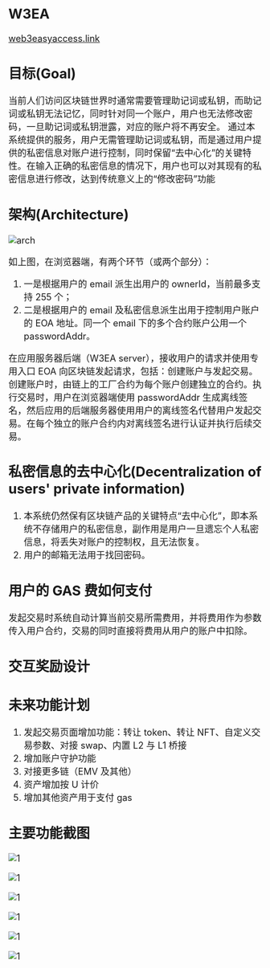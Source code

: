 <font size=4>

## W3EA

[web3easyaccess.link](https://www.web3easyaccess.link/)

## 目标(Goal)

当前人们访问区块链世界时通常需要管理助记词或私钥，而助记词或私钥无法记忆，同时针对同一个账户，用户也无法修改密码，一旦助记词或私钥泄露，对应的账户将不再安全。
通过本系统提供的服务，用户无需管理助记词或私钥，而是通过用户提供的私密信息对账户进行控制，同时保留“去中心化”的关键特性。在输入正确的私密信息的情况下，用户也可以对其现有的私密信息进行修改，达到传统意义上的“修改密码”功能

## 架构(Architecture)

![arch](./resources/W3EA-ARCH.png "architecture")

如上图，在浏览器端，有两个环节（或两个部分）：

1. 一是根据用户的 email 派生出用户的 ownerId，当前最多支持 255 个；
2. 二是根据用户的 email 及私密信息派生出用于控制用户账户的 EOA 地址。同一个 email 下的多个合约账户公用一个 passwordAddr。

在应用服务器后端（W3EA server），接收用户的请求并使用专用入口 EOA 向区块链发起请求，包括：创建账户与发起交易。
创建账户时，由链上的工厂合约为每个账户创建独立的合约。执行交易时，用户在浏览器端使用 passwordAddr 生成离线签名，然后应用的后端服务器使用用户的离线签名代替用户发起交易。在每个独立的账户合约内对离线签名进行认证并执行后续交易。

## 私密信息的去中心化(Decentralization of users' private information)

1. 本系统仍然保有区块链产品的关键特点“去中心化”，即本系统不存储用户的私密信息，副作用是用户一旦遗忘个人私密信息，将丢失对账户的控制权，且无法恢复。
2. 用户的邮箱无法用于找回密码。

## 用户的 GAS 费如何支付

发起交易时系统自动计算当前交易所需费用，并将费用作为参数传入用户合约，交易的同时直接将费用从用户的账户中扣除。

## 交互奖励设计

## 未来功能计划

1. 发起交易页面增加功能：转让 token、转让 NFT、自定义交易参数、对接 swap、内置 L2 与 L1 桥接
2. 增加账户守护功能
3. 对接更多链（EMV 及其他）
4. 资产增加按 U 计价
5. 增加其他资产用于支付 gas

## 主要功能截图

![1](./resources/01login.png "x")

![1](./resources/02asset.png "x")

![1](./resources/03navbar.png "x")

![1](./resources/04transactions.png "x")

![1](./resources/05sendtransaction.png "x")

![1](./resources/06modifaction.png "x")

</font>
